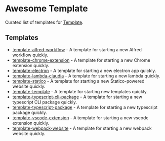 
# Awesome Template

Curated list of templates for [Template](https://github.com/fabiospampinato/template).

## Templates

- [template-alfred-workflow](https://github.com/fabiospampinato/template-alfred-workflow) - A template for starting a new Alfred workflow quickly.
- [template-chrome-extension](https://github.com/fabiospampinato/template-chrome-extension) - A template for starting a new Chrome extension quickly.
- [template-electron](https://github.com/fabiospampinato/template-electron) - A template for starting a new electron app quickly.
- [template-lambda-claudia](https://github.com/fabiospampinato/template-lambda-claudia) - A template for starting a new lambda quickly.
- [template-statico](https://github.com/fabiospampinato/template-statico) - A template for starting a new Statico-powered website quickly.
- [template-template](https://github.com/fabiospampinato/template-template) - A template for starting new templates quickly.
- [template-typescript-cli-package](https://github.com/fabiospampinato/template-typescript-cli-package) - A template for starting a new typescript CLI package quickly.
- [template-typescript-package](https://github.com/fabiospampinato/template-typescript-package) - A template for starting a new typescript package quickly.
- [template-vscode-extension](https://github.com/fabiospampinato/template-vscode-extension) - A template for starting a new vscode extension quickly.
- [template-webpack-website](https://github.com/fabiospampinato/template-webpack-website) - A template for starting a new webpack website quickly.
